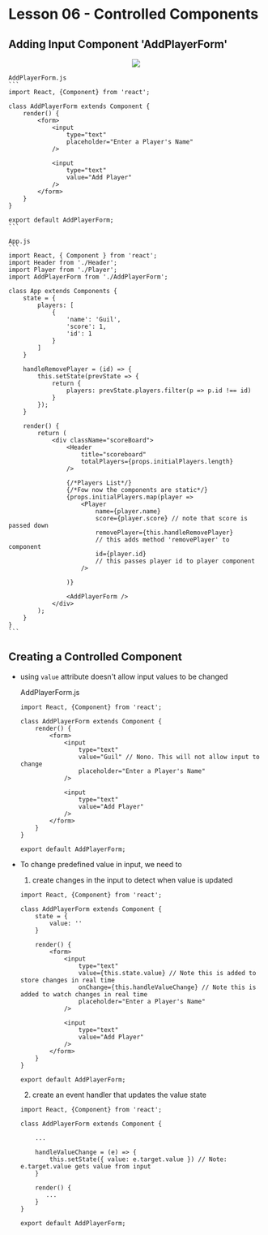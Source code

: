 # Lesson 06 - Controlled Components


## Adding Input Component 'AddPlayerForm'


<div style="text-align: center;">
    <img src="https://user-images.githubusercontent.com/6856382/71494393-d3171000-27fb-11ea-90f3-07c2de30fc37.png">
</div>

    AddPlayerForm.js
    ```
    import React, {Component} from 'react';

    class AddPlayerForm extends Component {
        render() {
            <form>
                <input
                    type="text"
                    placeholder="Enter a Player's Name"
                />

                <input
                    type="text"
                    value="Add Player"
                />
            </form>
        }
    }

    export default AddPlayerForm;
    ```

    App.js
    ```
    import React, { Component } from 'react';
    import Header from './Header';
    import Player from './Player';
    import AddPlayerForm from './AddPlayerForm';

    class App extends Components {
        state = {
            players: [
                {
                    'name': 'Guil',
                    'score': 1,
                    'id': 1
                }
            ]
        }

        handleRemovePlayer = (id) => {
            this.setState(prevState => {
                return {
                    players: prevState.players.filter(p => p.id !== id)
                }
            });
        }

        render() {
            return (
                <div className="scoreBoard">
                    <Header
                        title="scoreboard"
                        totalPlayers={props.initialPlayers.length}
                    />

                    {/*Players List*/}
                    {/*Fow now the components are static*/}
                    {props.initialPlayers.map(player =>
                        <Player
                            name={player.name}
                            score={player.score} // note that score is passed down
                            removePlayer={this.handleRemovePlayer}
                            // this adds method 'removePlayer' to component
                            id={player.id}
                            // this passes player id to player component
                        />

                    )}

                    <AddPlayerForm />
                </div>
            );
        }
    }
    ```


## Creating a Controlled Component

- using `value` attribute doesn't allow input values to be changed

    AddPlayerForm.js
    ```
    import React, {Component} from 'react';

    class AddPlayerForm extends Component {
        render() {
            <form>
                <input
                    type="text"
                    value="Guil" // Nono. This will not allow input to change
                    placeholder="Enter a Player's Name"
                />

                <input
                    type="text"
                    value="Add Player"
                />
            </form>
        }
    }

    export default AddPlayerForm;
    ```

- To change predefined value in input, we need to
    1. create changes in the input to detect when value is updated

    ```
    import React, {Component} from 'react';

    class AddPlayerForm extends Component {
        state = {
            value: ''
        }

        render() {
            <form>
                <input
                    type="text"
                    value={this.state.value} // Note this is added to store changes in real time
                    onChange={this.handleValueChange} // Note this is added to watch changes in real time
                    placeholder="Enter a Player's Name"
                />

                <input
                    type="text"
                    value="Add Player"
                />
            </form>
        }
    }

    export default AddPlayerForm;
    ```

    2. create an event handler that updates the value state

    ```
    import React, {Component} from 'react';

    class AddPlayerForm extends Component {

        ...

        handleValueChange = (e) => {
            this.setState({ value: e.target.value }) // Note: e.target.value gets value from input
        }

        render() {
           ...
        }
    }

    export default AddPlayerForm;
    ```
